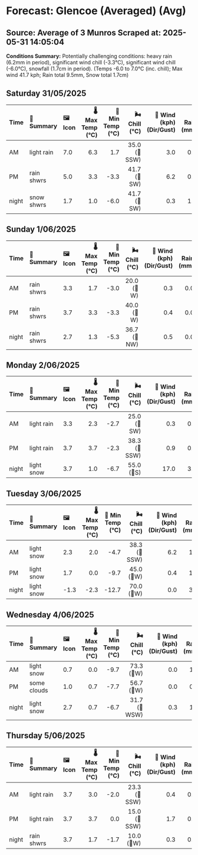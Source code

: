 # Forecast: Glencoe (Averaged) (Avg)
**Source:** Average of 3 Munros
**Scraped at:** 2025-05-31 14:05:04
---

**Conditions Summary:** Potentially challenging conditions: heavy rain (6.2mm in period), significant wind chill (-3.3°C), significant wind chill (-6.0°C), snowfall (1.7cm in period). (Temps -6.0 to 7.0°C (inc. chill); Max wind 41.7 kph; Rain total 9.5mm, Snow total 1.7cm)

## Saturday 31/05/2025
| **Time** | **📝 Summary** | **🖼️ Icon** | **🌡️ Max Temp (°C)** | **🥶 Min Temp (°C)** | **🌬️ Chill (°C)** | **💨 Wind (kph) (Dir/Gust)** | **💧 Rain (mm)** | **❄️ Snow (cm)** | **☁️ Cloud Base (m)** | **🧊 Freezing Lvl (m)** |
|:------- |:------- |:----- |--------------: |-------------: |-----------: |---------------------: |---------: |----------: |---------------: |----------------: |
| AM      | light rain | 7.0 | 6.3 | 1.7 | 35.0<br>(🧭SSW) | 3.0 | 0.0 | 366.7 | 2183.3 |
| PM      | rain shwrs | 5.0 | 3.3 | -3.3 | 41.7<br>(🧭SW) | 6.2 | 0.0 | 266.7 | 1866.7 |
| night   | snow shwrs | 1.7 | 1.0 | -6.0 | 41.7<br>(🧭SW) | 0.3 | 1.7 | 583.3 | 1250 |

## Sunday 1/06/2025
| **Time** | **📝 Summary** | **🖼️ Icon** | **🌡️ Max Temp (°C)** | **🥶 Min Temp (°C)** | **🌬️ Chill (°C)** | **💨 Wind (kph) (Dir/Gust)** | **💧 Rain (mm)** | **❄️ Snow (cm)** | **☁️ Cloud Base (m)** | **🧊 Freezing Lvl (m)** |
|:------- |:------- |:----- |--------------: |-------------: |-----------: |---------------------: |---------: |----------: |---------------: |----------------: |
| AM      | rain shwrs | 3.3 | 1.7 | -3.0 | 20.0<br>(🧭W) | 0.3 | 0.0 | 350 | 1300 |
| PM      | rain shwrs | 3.7 | 3.3 | -3.3 | 40.0<br>(🧭W) | 0.4 | 0.0 | 1433.3 | 1600 |
| night   | rain shwrs | 2.7 | 1.3 | -5.3 | 36.7<br>(🧭NW) | 0.5 | 0.0 | 366.7 | 1300 |

## Monday 2/06/2025
| **Time** | **📝 Summary** | **🖼️ Icon** | **🌡️ Max Temp (°C)** | **🥶 Min Temp (°C)** | **🌬️ Chill (°C)** | **💨 Wind (kph) (Dir/Gust)** | **💧 Rain (mm)** | **❄️ Snow (cm)** | **☁️ Cloud Base (m)** | **🧊 Freezing Lvl (m)** |
|:------- |:------- |:----- |--------------: |-------------: |-----------: |---------------------: |---------: |----------: |---------------: |----------------: |
| AM      | light rain | 3.3 | 2.3 | -2.7 | 25.0<br>(🧭SW) | 0.3 | 0.0 | 583.3 | 1350 |
| PM      | light rain | 3.7 | 3.7 | -2.3 | 38.3<br>(🧭SSW) | 0.9 | 0.0 | 650 | 1683.3 |
| night   | light snow | 3.7 | 1.0 | -6.7 | 55.0<br>(🧭S) | 17.0 | 3.7 | 283.3 | 1716.7 |

## Tuesday 3/06/2025
| **Time** | **📝 Summary** | **🖼️ Icon** | **🌡️ Max Temp (°C)** | **🥶 Min Temp (°C)** | **🌬️ Chill (°C)** | **💨 Wind (kph) (Dir/Gust)** | **💧 Rain (mm)** | **❄️ Snow (cm)** | **☁️ Cloud Base (m)** | **🧊 Freezing Lvl (m)** |
|:------- |:------- |:----- |--------------: |-------------: |-----------: |---------------------: |---------: |----------: |---------------: |----------------: |
| AM      | light snow | 2.3 | 2.0 | -4.7 | 38.3<br>(🧭SSW) | 6.2 | 1.3 | 200 | 1466.7 |
| PM      | light snow | 1.7 | 0.0 | -9.7 | 45.0<br>(🧭W) | 0.4 | 1.7 | 300 | 1316.7 |
| night   | light snow | -1.3 | -2.3 | -12.7 | 70.0<br>(🧭W) | 0.0 | 3.0 | 300 | 700 |

## Wednesday 4/06/2025
| **Time** | **📝 Summary** | **🖼️ Icon** | **🌡️ Max Temp (°C)** | **🥶 Min Temp (°C)** | **🌬️ Chill (°C)** | **💨 Wind (kph) (Dir/Gust)** | **💧 Rain (mm)** | **❄️ Snow (cm)** | **☁️ Cloud Base (m)** | **🧊 Freezing Lvl (m)** |
|:------- |:------- |:----- |--------------: |-------------: |-----------: |---------------------: |---------: |----------: |---------------: |----------------: |
| AM      | light snow | 0.7 | 0.0 | -9.7 | 73.3<br>(🧭W) | 0.0 | 1.7 | 250 | 1100 |
| PM      | some clouds | 1.0 | 0.7 | -7.7 | 56.7<br>(🧭W) | 0.0 | 0.0 | 383.3 | 1200 |
| night   | light snow | 2.7 | 0.7 | -6.7 | 31.7<br>(🧭WSW) | 0.3 | 1.0 | 566.7 | 1266.7 |

## Thursday 5/06/2025
| **Time** | **📝 Summary** | **🖼️ Icon** | **🌡️ Max Temp (°C)** | **🥶 Min Temp (°C)** | **🌬️ Chill (°C)** | **💨 Wind (kph) (Dir/Gust)** | **💧 Rain (mm)** | **❄️ Snow (cm)** | **☁️ Cloud Base (m)** | **🧊 Freezing Lvl (m)** |
|:------- |:------- |:----- |--------------: |-------------: |-----------: |---------------------: |---------: |----------: |---------------: |----------------: |
| AM      | light rain | 3.7 | 3.0 | -2.0 | 23.3<br>(🧭SSW) | 0.4 | 0.0 | 316.7 | 1550 |
| PM      | light rain | 3.7 | 3.7 | 0.0 | 15.0<br>(🧭SSW) | 1.7 | 0.0 | 300 | 1700 |
| night   | rain shwrs | 3.7 | 1.7 | -1.7 | 10.0<br>(🧭W) | 0.3 | 0.0 | 450 | 1650 |